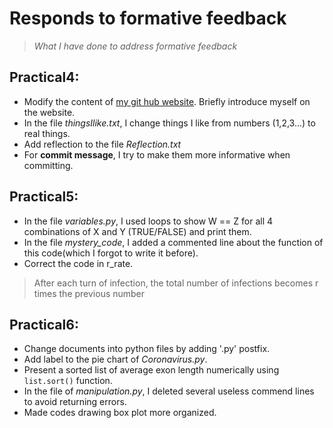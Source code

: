 # Responds to formative feedback

> _What I have done to address formative feedback_

## Practical4:
- Modify the content of [my git hub website](https://cai-bee.github.io/). Briefly introduce myself on the website.
- In the file _thingsIlike.txt_, I change things I like from numbers (1,2,3...) to real things.
- Add reflection to the file _Reflection.txt_
- For **commit message**, I try to make them more informative when committing.

## Practical5:
- In the file _variables.py_, I used loops to show W == Z for all 4 combinations of X and Y (TRUE/FALSE) and print them.
- In the file _mystery_code_, I added a commented line about the function of this code(which I forgot to write it before).
- Correct the code in r_rate.
> After each turn of infection, the total number of infections becomes r times the previous number

## Practical6:
- Change documents into python files by adding '.py' postfix.
- Add label to the pie chart of _Coronavirus.py_.
- Present a sorted list of average exon length numerically using `list.sort()` function.
- In the file of _manipulation.py_, I deleted several useless commend lines to avoid returning errors.
- Made codes drawing box plot more organized.
